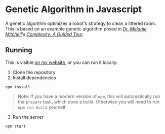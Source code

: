 # Genetic Algorithm in Javascript

A genetic algorithm optimizes a robot's strategy to clean a littered room. This is based on an example genetic algorithm posed in <cite><a href="http://web.cecs.pdx.edu/~mm/">Dr. Melanie Mitchell</a>'s <a href="https://www.amazon.com/Complexity-Guided-Tour-Melanie-Mitchell/dp/0199798109/ref=tmm_pap_title_0">Complexity: A Guided Tour</a></cite>.

## Running

This is visible [on my website](http://benduncan.me/creations/ga-fsm/), or you can run it locally:

1. Clone the repository
2. Install dependencies

```
npm install
```

> Note: If you have a modern version of `npm`, this will automatically run the `prepare` task, which does a build. Otherwise you will need to run `npm run build` yourself.

3. Run the server

```
npm start
```
